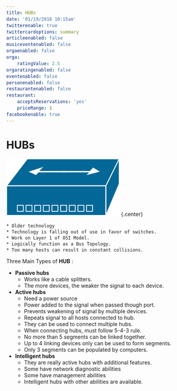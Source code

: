 ```yaml
---
title: HUBs
date: '01/19/2018 10:15am'
twitterenable: true
twittercardoptions: summary
articleenabled: false
musiceventenabled: false
orgaenabled: false
orga:
    ratingValue: 2.5
orgaratingenabled: false
eventenabled: false
personenabled: false
restaurantenabled: false
restaurant:
    acceptsReservations: 'yes'
    priceRange: $
facebookenable: true
---
```


# <a href="/network/foundations-of-networking-networking-basics/5-commonly-used-network-devices" class="nav-button transform"><span></span></a>HUBs

![](HUB.png?cropResize=500,500)   {.center}

```
* Older technology
* Technology is falling out of use in favor of switches.
* Work on Layer 1 of OSI Model.
* Logically function as a Bus Topology.
* Too many hosts can result in constant collisions.
```
Three Main Types of **HUB** :
* **Passive hubs**
	* Works like a cable splitters.
	* The more devices, the weaker the signal to each device.
* **Active hubs**
	* Need a power source
	* Power added to the signal when passed though port.
	* Prevents weakening of signal by multiple devices.
	* Repeats signal to all hosts connected to hub.
	* They can be used to connect multiple hubs.
	* When connecting hubs, must follow 5-4-3 rule.
	* No more than 5 segments can be linked together.
	* Up to 4 linking devices only can be used to form segments.
	* Only 3 segments can be populated by computers. 
* **Intelligent hubs**
	* They are really active hubs with additional features.
	* Some have network diagnostic abilities
	* Some have management abilities
	* Intelligent hubs with other abilities are available.